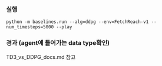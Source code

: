 ### 실행
```python -m baselines.run --alg=ddpg --env=FetchReach-v1 --num_timesteps=5000 --play```

### 경과 (agent에 들어가는 data type확인)
TD3_vs_DDPG_docs.md 참고
